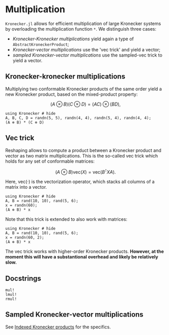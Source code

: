 # Multiplication

`Kronecker.jl` allows for efficient multiplication of large Kronecker systems by overloading the multiplication function `*`. We distinguish three cases:

- *Kronecker-Kronecker multiplications* yield again a type of `AbstractKroneckerProduct`;
- *Kronecker-vector multiplications* use the 'vec trick' and yield a vector;
- *sampled Kronecker-vector multiplications* use the sampled-vec trick to yield a vector.

## Kronecker-kronecker multiplications

Multiplying two conformable Kronecker products of the same order yield a new Kronecker product, based on the mixed-product property:

```math
(A \otimes B)(C \otimes D) = (AC) \otimes (BD),
```

```@example
using Kronecker # hide
A, B, C, D = randn(5, 5), randn(4, 4), randn(5, 4), randn(4, 4);
(A ⊗ B) * (C ⊗ D)
```

## Vec trick

Reshaping allows to compute a product between a Kronecker product and vector as two matrix multiplications. This is the so-called vec trick which holds for any set of conformable matrices:

```math
(A \otimes B) \text{vec}(X) = \text{vec}(B^\intercal X A).
```

Here, $\text{vec}(\cdot)$ is the vectorization operator, which stacks all columns of a matrix into a vector.

```@example
using Kronecker # hide
A, B = rand(10, 10), rand(5, 6);
x = randn(60);
(A ⊗ B) * x
```

Note that this trick is extended to also work with matrices:

```@example
using Kronecker # hide
A, B = rand(10, 10), rand(5, 6);
x = randn(60, 2);
(A ⊗ B) * x
```

The vec trick works with higher-order Kronecker products. **However, at the moment this will have a substantional overhead and likely be relatively slow.**

## Docstrings

```@docs
mul!
lmul!
rmul!
```

## Sampled Kronecker-vector multiplications

See [Indexed Kronecker products](@ref) for the specifics.
